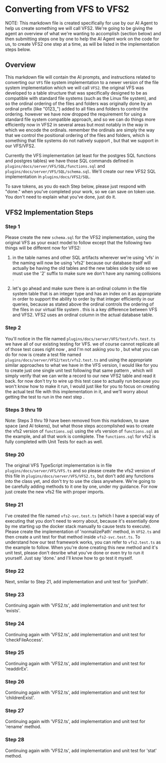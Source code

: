 # Converting from VFS to VFS2

NOTE: This markdown file is created specifically for use by our AI Agent to help us create something we will call VFS2. We're going to be giving the agent an overview of what we're wanting to accomplish (section below) and then submitting steps one by one to help the AI Agent work on the code for us, to create VFS2 one step at a time, as will be listed in the implementation steps below. 

## Overview

This markdown file will contain the AI prompts, and instructions related to converting our `VFS` file system implementation to a newer version of the file system implementation which we will call `VFS2`. the original VFS was developed to a table structure that was specifically designed to be as compatible with standard file systems (such as the Linux file system), and so the ordinal ordering of the files and folders was originally done by an ordinal prefix (like "0123_") added to all files and folders to control the ordering. however we have now dropped the requirement for using a standard file system compatible approach, and so we can do things more efficiently now in VFS2 in several areas but most notably in the way in which we encode the ordinals. remember the ordinals are simply the way that we control the positional ordering of the files and folders, which is something that file systems do not natively support , but that we support in our VFS/VFS2.

Currently the VFS implementation (at least for the postgres SQL functions and postgres tables) we have those SQL commands defined in `plugins/docs/server/VFS/SQL/functions.sql` and `plugins/docs/server/VFS/SQL/schema.sql`. We'll create our new VFS2 SQL implementation in `plugins/docs/VFS2/SQL`.

To save tokens, as you do each Step below, please just respond with "done." when you've completed your work, so we can save on token use. You don't need to explain what you've done, just do it.

## VFS2 Implementation Steps

### Step 1

Please create the new `schema.sql` for the VFS2 implementation, using the original VFS as your exact model to follow except that the following two things will be different now for VFS2:

1) in the table names and other SQL artifacts wherever we're using 'vfs' in the naming will now be using 'vfs2' because our database itself will actually be having the old tables and the new tables side by side so we must use the '2' suffix to make sure we don't have any naming collisions .

2) let's go ahead and make sure there is an ordinal column in the file system table that is an integer type and has an index on it as appropriate in order to support the ability to order by that integer efficiently in our queries, because as stated above the ordinal controls the ordering of the files in our virtual file system . this is a key difference between VFS and VFS2. VFS2 uses an ordinal column in the actual database table.

### Step 2

You'll notice in the file named `plugins/docs/server/VFS/test/vfs.test.ts` we have all of our existing testing for VFS. we of course cannot replicate all of those test cases right now , and I'm not asking you to , but what you can do for now is create a test file named `plugins/docs/server/VFS2/test/vfs2.test.ts` and using the appropriate similar approaches to what we have in the VFS version, I would like for you to create just one single unit test following that same pattern , which will simply verify that we can write a record to our new VFS2 table and read it back. for now don't try to wire up this test case to actually run because you won't know how to make it run, I would just like for you to focus on creating the actual test file with this implementation in it, and we'll worry about getting the test to run in the next step . 

### Steps 3 thru 19

Note: Steps 3 thru 19 have been removed from this markdown, to save space (and AI tokens), but what those steps accomplished was to create the vfs2 version of `functions.sql` using the vfs version of `functions.sql` as the example, and all that work is comkplete. The `functions.sql` for vfs2 is fully completed with Unit Tests for each as well.

### Step 20

The original VFS TypeScript implementation is in file `plugins/docs/server/VFS/VFS.ts` and so please create the vfs2 version of this file in `plugins/docs/server/VFS/VFS2.ts`, but don't add any functions into the class yet, and don't try to use the class anywhere. We're going to be carefully adding methods to it one by one, under my guidance. For now just create the new vfs2 file with proper imports.

### Step 21

I've created the file named `vfs2-svc.test.ts` (which I have a special way of executing that you don't need to worry about, because it's essentially done by me starting up the docker stack manually to cause tests to execute). Please create the implementation of 'normalizePath' method, in `VFS2.ts` and then create a unit test for that method inside `vfs2-svc.test.ts`. To understand how our test framework works, you can refer to `vfs2.test.ts` as the example to follow. When you're done creating this new method and it's unit test, please don't desribe what you've done or even try to run it yourself. Just say 'done.' and I'll know how to go test it myself.

### Step 22

Next, smilar to Step 21, add implementation and unit test for 'joinPath'.

### Step 23

Continuing again with 'VFS2.ts', add implementation and unit test for 'exists'.

### Step 24

Continuing again with 'VFS2.ts', add implementation and unit test for 'checkFileAccess'.

### Step 25

Continuing again with 'VFS2.ts', add implementation and unit test for 'readdirEx'.

### Step 26

Continuing again with 'VFS2.ts', add implementation and unit test for 'childrenExist'.

### Step 27

Continuing again with 'VFS2.ts', add implementation and unit test for 'rename' method.

### Step 28

Continuing again with 'VFS2.ts', add implementation and unit test for 'stat' method.

